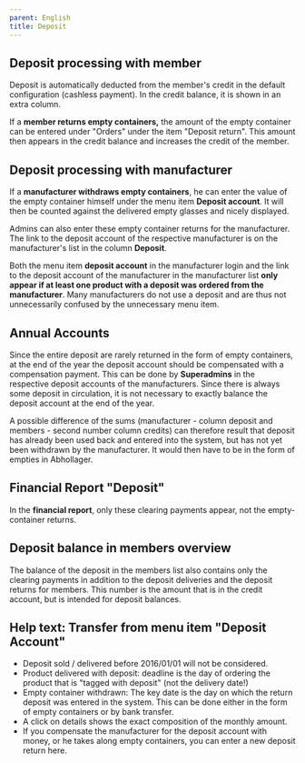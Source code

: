 ```yaml
---
parent: English
title: Deposit
---
```

## Deposit processing with member

Deposit is automatically deducted from the member's credit in the default configuration (cashless payment). In the credit balance, it is shown in an extra column.

If a **member returns empty containers,** the amount of the empty container can be entered under "Orders" under the item "Deposit return". This amount then appears in the credit balance and increases the credit of the member.

## Deposit processing with manufacturer

If a **manufacturer withdraws empty containers**, he can enter the value of the empty container himself under the menu item **Deposit account**. It will then be counted against the delivered empty glasses and nicely displayed.

Admins can also enter these empty container returns for the manufacturer. The link to the deposit account of the respective manufacturer is on the manufacturer's list in the column **Deposit**.

Both the menu item **deposit account** in the manufacturer login and the link to the deposit account of the manufacturer in the manufacturer list **only appear if at least one product with a deposit was ordered from the manufacturer**. Many manufacturers do not use a deposit and are thus not unnecessarily confused by the unnecessary menu item.

## Annual Accounts

Since the entire deposit are rarely returned in the form of empty containers, at the end of the year the deposit account should be compensated with a compensation payment. This can be done by **Superadmins** in the respective deposit accounts of the manufacturers. Since there is always some deposit in circulation, it is not necessary to exactly balance the deposit account at the end of the year.

A possible difference of the sums (manufacturer - column deposit and members - second number column credits) can therefore result that deposit has already been used back and entered into the system, but has not yet been withdrawn by the manufacturer. It would then have to be in the form of empties in Abhollager.

## Financial Report "Deposit"

In the **financial report**, only these clearing payments appear, not the empty-container returns.

## Deposit balance in members overview

The balance of the deposit in the members list also contains only the clearing payments in addition to the deposit deliveries and the deposit returns for members. This number is the amount that is in the credit account, but is intended for deposit balances.

## Help text: Transfer from menu item "Deposit Account"
* Deposit sold / delivered before 2016/01/01 will not be considered.
* Product delivered with deposit: deadline is the day of ordering the product that is "tagged with deposit" (not the delivery date!)
* Empty container withdrawn: The key date is the day on which the return deposit was entered in the system. This can be done either in the form of empty containers or by bank transfer.
* A click on details shows the exact composition of the monthly amount.
* If you compensate the manufacturer for the deposit account with money, or he takes along empty containers, you can enter a new deposit return here.